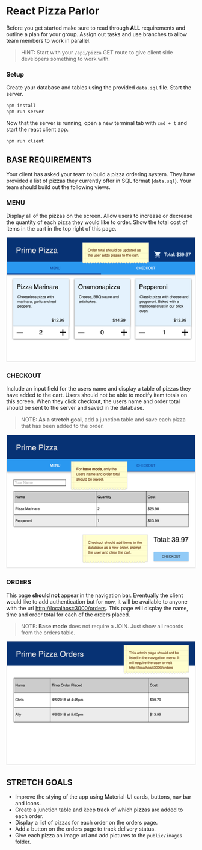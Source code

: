 # React Pizza Parlor

Before you get started make sure to read through **ALL** requirements and outline a plan for your group. Assign out tasks and use branches to allow team members to work in parallel.

> HINT: Start with your `/api/pizza` GET route to give client side developers something to work with.

### Setup

Create your database and tables using the provided `data.sql` file. Start the server.

```
npm install
npm run server
```

Now that the server is running, open a new terminal tab with `cmd + t` and start the react client app.

```
npm run client
```

## BASE REQUIREMENTS

Your client has asked your team to build a pizza ordering system. They have provided a list of pizzas they currently offer in SQL format (`data.sql`). Your team should build out the following views.

### MENU

Display all of the pizzas on the screen. Allow users to increase or decrease the quantity of each pizza they would like to order. Show the total cost of items in the cart in the top right of this page.

![menu page](wireframes/screen-one.png)

### CHECKOUT

Include an input field for the users name and display a table of pizzas they have added to the cart. Users should not be able to modify item totals on this screen. When they click checkout, the users name and order total should be sent to the server and saved in the database.

> NOTE: **As a stretch goal**, add a junction table and save each pizza that has been added to the order. 

![checkout page](wireframes/screen-two.png)

### ORDERS

This page **should not** appear in the navigation bar. Eventually the client would like to add authentication but for now, it will be available to anyone with the url [http://localhost:3000/orders](http://localhost:3000/orders). This page will display the name, time and order total for each of the orders placed.

> NOTE: **Base mode** does not require a JOIN. Just show all records from the orders table.

![orders page](wireframes/screen-three.png)


## STRETCH GOALS

- Improve the stying of the app using Material-UI cards, buttons, nav bar and icons.
- Create a junction table and keep track of which pizzas are added to each order.
- Display a list of pizzas for each order on the orders page. 
- Add a button on the orders page to track delivery status.
- Give each pizza an image url and add pictures to the `public/images` folder.